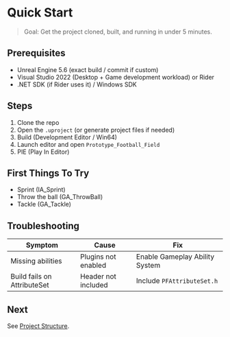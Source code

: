 # Quick Start

> Goal: Get the project cloned, built, and running in under 5 minutes.

## Prerequisites
- Unreal Engine 5.6 (exact build / commit if custom)
- Visual Studio 2022 (Desktop + Game development workload) or Rider
- .NET SDK (if Rider uses it) / Windows SDK

## Steps
1. Clone the repo
2. Open the `.uproject` (or generate project files if needed)
3. Build (Development Editor / Win64)
4. Launch editor and open `Prototype_Football_Field`
5. PIE (Play In Editor)

## First Things To Try
- Sprint (IA_Sprint)
- Throw the ball (GA_ThrowBall)
- Tackle (GA_Tackle)

## Troubleshooting
| Symptom | Cause | Fix |
|---------|-------|-----|
| Missing abilities | Plugins not enabled | Enable Gameplay Ability System |
| Build fails on AttributeSet | Header not included | Include `PFAttributeSet.h` |

## Next
See [Project Structure](project-structure.md).
